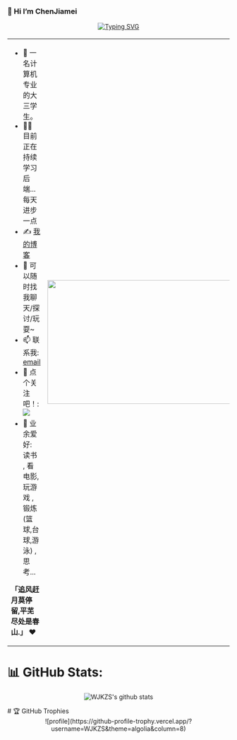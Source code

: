 ### 👋 Hi I’m ChenJiamei

<div align="center">
  
[![Typing SVG](https://readme-typing-svg.demolab.com?font=Handlee&pause=1000&center=true&vCenter=true&width=500&lines=+%E7%94%A8100%25%E7%9A%84%E6%8A%80%E6%9C%AF%E7%A7%AF%E7%B4%AF%E4%B8%AD20%25%E7%9A%84%E6%8A%80%E6%9C%AF%E6%9D%A5%E4%B8%BA%E8%87%AA%E5%B7%B1%E7%9A%84%E5%B7%A5%E4%BD%9C%E6%9C%8D%E5%8A%A1)](https://git.io/typing-svg)
<img src="https://camo.githubusercontent.com/82291b0fe831bfc6781e07fc5090cbd0a8b912bb8b8d4fec0696c881834f81ac/68747470733a2f2f70726f626f742e6d656469612f394575424971676170492e676966"
width="800"  height="3">
</div>


<table>
<tr>
<td width="58%">
  
- 🤖 一名计算机专业的大三学生。
- 👨‍💻 目前正在持续学习后端...每天进步一点
- ✍️ [我的博客](https://juejin.cn/user/706338062865527)
- 💬 可以随时找我聊天/探讨/玩耍~
- 📫 联系我: [email](mailto:1444622903@qq.com)
- 👏 点个关注吧！: [![](https://img.shields.io/github/followers/ZhangXusen?label=follow%20me&style=social)](https://github.com/ZhangXusen/)
- 🎣 业余爱好: 读书 , 看电影, 玩游戏 , 锻炼 (篮球,台球,游泳) , 思考...

**「追风赶月莫停留,平芜尽处是春山.」** ❤️

</td>
<td width="42%">
  
<img src="https://github.com/anzhihe/anzhihe/blob/main/.github/workflows/Le%20Petit%20Prince.gif" width="500" height="280">
  
</td>
</tr>
</table>

# 📊 GitHub Stats:
<div align="center">
  
![WJKZS's github stats](https://github-readme-stats.vercel.app/api?username=WJKZS&hide_title=false&show_icons=true&include_all_commits=true&line_height=20&bg_color=0,EC6C6C,FFD479,FFFC79,73FA79&theme=graywhite&locale=cn)
</div>
# 🏆 GitHub Trophies
<div align="center">
![profile](https://github-profile-trophy.vercel.app/?username=WJKZS&theme=algolia&column=8)

</div>

<br clear="both">
